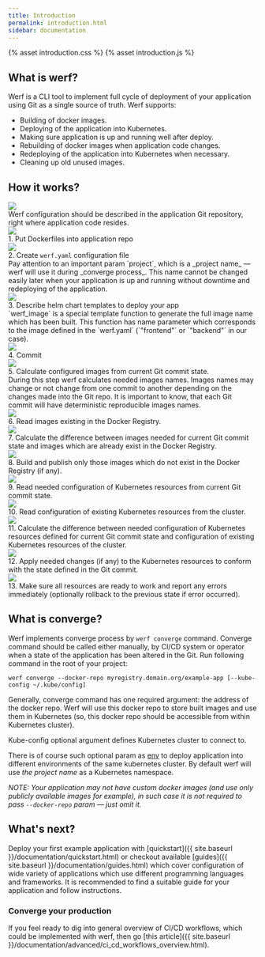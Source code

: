 ```yaml
---
title: Introduction
permalink: introduction.html
sidebar: documentation
---
```


{% asset introduction.css %}
{% asset introduction.js %}

## What is werf?

Werf is a CLI tool to implement full cycle of deployment of your application using Git as a single source of truth. Werf supports:
 - Building of docker images.
 - Deploying of the application into Kubernetes.
 - Making sure application is up and running well after deploy.
 - Rebuilding of docker images when application code changes.
 - Redeploying of the application into Kubernetes when necessary.
 - Cleaning up old unused images.

## How it works?

<div id="introduction-presentation" class="introduction-presentation">
    <div class="introduction-presentation__container">
        <div class="introduction-presentation__slide">
            <img src="{% asset introduction/dds-1.png @path %}"
            class="introduction-presentation__slide-img" />
            <div class="introduction-presentation__slide-text">
                Werf configuration should be described in the application Git repository, right where application code resides.
            </div>
        </div>
        <div class="introduction-presentation__slide">
            <img src="{% asset introduction/dds-2.png @path %}"
            class="introduction-presentation__slide-img" />
            <div class="introduction-presentation__slide-text">
                <div class="introduction-presentation__slide-title">
                    1. Put Dockerfiles into application repo
                </div>
            </div>
        </div>
        <div class="introduction-presentation__slide">
            <img src="{% asset introduction/dds-3.png @path %}"
            class="introduction-presentation__slide-img" />
            <div class="introduction-presentation__slide-text">
                <div class="introduction-presentation__slide-title">
                    2. Create <code>werf.yaml</code> configuration file
                </div>
<div markdown="1">
Pay attention to an important param `project`, which is a _project name_ — werf will use it during _converge process_. This name cannot be changed easily later when your application is up and running without downtime and redeploying of the application.
</div>
            </div>
        </div>
        <div class="introduction-presentation__slide">
            <img src="{% asset introduction/dds-4.png @path %}"
            class="introduction-presentation__slide-img" />
            <div class="introduction-presentation__slide-text">
                <div class="introduction-presentation__slide-title">
                    3. Describe helm chart templates to deploy your app
                </div>
<div markdown="1">
`werf_image` is a special template function to generate the full image name which has been built. This function has name parameter which corresponds to the image defined in the `werf.yaml` (`"frontend"` or `"backend"` in our case).
</div>
            </div>
        </div>
        <div class="introduction-presentation__slide">
            <img src="{% asset introduction/dds-5.png @path %}"
            class="introduction-presentation__slide-img" />
            <div class="introduction-presentation__slide-text">
                <div class="introduction-presentation__slide-title">
                    4. Commit
                </div>
            </div>
        </div>
        <div class="introduction-presentation__slide">
            <img src="{% asset introduction/c-1.png @path %}"
            class="introduction-presentation__slide-img" />
            <div class="introduction-presentation__slide-text">
                <div class="introduction-presentation__slide-title">
                    5. Calculate configured images from current Git commit state.
                </div>
<div markdown="1">
During this step werf calculates needed images names. Images names may change or not change from one commit to another depending on the changes made into the Git repo. It is important to know, that each Git commit will have deterministic reproducible images names.
</div>
            </div>
        </div>
        <div class="introduction-presentation__slide">
            <img src="{% asset introduction/c-2.png @path %}"
            class="introduction-presentation__slide-img" />
            <div class="introduction-presentation__slide-text">
                <div class="introduction-presentation__slide-title">
                    6. Read images existing in the Docker Registry.
                </div>
            </div>
        </div>
        <div class="introduction-presentation__slide">
            <img src="{% asset introduction/c-3.png @path %}"
            class="introduction-presentation__slide-img" />
            <div class="introduction-presentation__slide-text">
                <div class="introduction-presentation__slide-title">
                    7. Calculate the difference between images needed for current Git commit state and images which are already exist in the Docker Registry.
                </div>
            </div>
        </div>
        <div class="introduction-presentation__slide">
            <img src="{% asset introduction/c-4.png @path %}"
            class="introduction-presentation__slide-img" />
            <div class="introduction-presentation__slide-text">
                <div class="introduction-presentation__slide-title">
                    8. Build and publish only those images which do not exist in the Docker Registry (if any).
                </div>
            </div>
        </div>
        <div class="introduction-presentation__slide">
            <img src="{% asset introduction/c-5.png @path %}"
            class="introduction-presentation__slide-img" />
            <div class="introduction-presentation__slide-text">
                <div class="introduction-presentation__slide-title">
                    9. Read needed configuration of Kubernetes resources from current Git commit state.
                </div>
            </div>
        </div>
        <div class="introduction-presentation__slide">
            <img src="{% asset introduction/c-6.png @path %}"
            class="introduction-presentation__slide-img" />
            <div class="introduction-presentation__slide-text">
                <div class="introduction-presentation__slide-title">
                    10. Read configuration of existing Kubernetes resources from the cluster.
                </div>
            </div>
        </div>
        <div class="introduction-presentation__slide">
            <img src="{% asset introduction/c-7.png @path %}"
            class="introduction-presentation__slide-img" />
            <div class="introduction-presentation__slide-text">
                <div class="introduction-presentation__slide-title">
                    11. Calculate the difference between needed configuration of Kubernetes resources defined for current Git commit state and configuration of existing Kubernetes resources of the cluster.
                </div>
            </div>
        </div>
        <div class="introduction-presentation__slide">
            <img src="{% asset introduction/c-8.png @path %}"
            class="introduction-presentation__slide-img" />
            <div class="introduction-presentation__slide-text">
                <div class="introduction-presentation__slide-title">
                    12. Apply needed changes (if any) to the Kubernetes resources to conform with the state defined in the Git commit.
                </div>
            </div>
        </div>
        <div class="introduction-presentation__slide">
            <img src="{% asset introduction/c-9.png @path %}"
            class="introduction-presentation__slide-img" />
            <div class="introduction-presentation__slide-text">
                <div class="introduction-presentation__slide-title">
                    13. Make sure all resources are ready to work and report any errors immediately (optionally rollback to the previous state if error occurred).
                </div>
            </div>
        </div>
    </div>
</div>

## What is converge?

Werf implements converge process by `werf converge` command. Converge command should be called either manually, by CI/CD system or operator when a state of the application has been altered in the Git. Run following command in the root of your project:

```
werf converge --docker-repo myregistry.domain.org/example-app [--kube-config ~/.kube/config]
```

Generally, converge command has one required argument: the address of the docker repo. Werf will use this docker repo to store built images and use them in Kubernetes (so, this docker repo should be accessible from within Kubernetes cluster).

Kube-config optional argument defines Kubernetes cluster to connect to.

There is of course such optional param as [env](TODO) to deploy application into different environments of the same kubernetes cluster. By default werf will use _the project name_ as a Kubernetes namespace.

_NOTE: Your application may not have custom docker images (and use only publicly available images for example), in such case it is not required to pass `--docker-repo` param — just omit it._

## What's next?

Deploy your first example application with [quickstart]({{ site.baseurl }}/documentation/quickstart.html) or checkout available [guides]({{ site.baseurl }}/documentation/guides.html) which cover configuration of wide variety of applications which use different programming languages and frameworks. It is recommended to find a suitable guide for your application and follow instructions.

### Converge your production

If you feel ready to dig into general overview of CI/CD workflows, which could be implemented with werf, then go [this article]({{ site.baseurl }}/documentation/advanced/ci_cd_workflows_overview.html).
